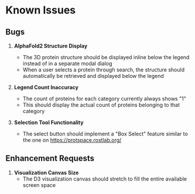# Known Issues

## Bugs
1. **AlphaFold2 Structure Display**
   - The 3D protein structure should be displayed inline below the legend instead of in a separate modal dialog
   - When a user selects a protein through search, the structure should automatically be retrieved and displayed below the legend

2. **Legend Count Inaccuracy**
   - The count of proteins for each category currently always shows "1"
   - This should display the actual count of proteins belonging to that category

3. **Selection Tool Functionality**
   - The select button should implement a "Box Select" feature similar to the one on https://protspace.rostlab.org/

## Enhancement Requests
1. **Visualization Canvas Size**
   - The D3 visualization canvas should stretch to fill the entire available screen space
